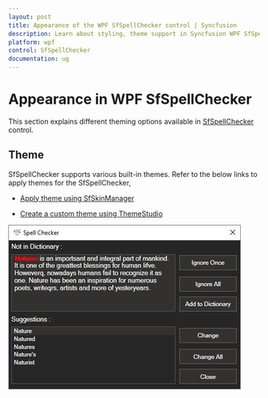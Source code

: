 ```yaml
---
layout: post
title: Appearance of the WPF SfSpellChecker control | Syncfusion
description: Learn about styling, theme support in Syncfusion WPF SfSpellChecker control and more details about the control features.
platform: wpf
control: SfSpellChecker
documentation: ug
---
```


# Appearance in WPF SfSpellChecker

This section explains different theming options available in [SfSpellChecker](https://help.syncfusion.com/cr/wpf/Syncfusion.Windows.Controls.SfSpellChecker.html) control.

## Theme

SfSpellChecker supports various built-in themes. Refer to the below links to apply themes for the SfSpellChecker,

  * [Apply theme using SfSkinManager](https://help.syncfusion.com/wpf/themes/skin-manager)
	
  * [Create a custom theme using ThemeStudio](https://help.syncfusion.com/wpf/themes/theme-studio#creating-custom-theme)

![SfSpellChecker with Office2019Black visual style](gettingstarted-images/Theme.png)